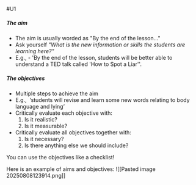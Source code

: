 #U1
##### The aim
- The aim is usually worded as "By the end of the lesson..."
- Ask yourself *"What is the new information or skills the students are learning here?"*
- E.g., - 'By the end of the lesson, students will be better able to understand a TED talk called 'How to Spot a Liar''.

##### The objectives
- Multiple steps to achieve the aim
- E.g.,  ‘students will revise and learn some new words relating to body language and lying’
- Critically evaluate each objective with:
	1. Is it realistic?
	2. Is it measurable?
- Critically evaluate all objectives together with:
	1. Is it necessary?
	2. Is there anything else we should include?

You can use the objectives like a checklist!

Here is an example of aims and objectives:
![[Pasted image 20250808123914.png]]